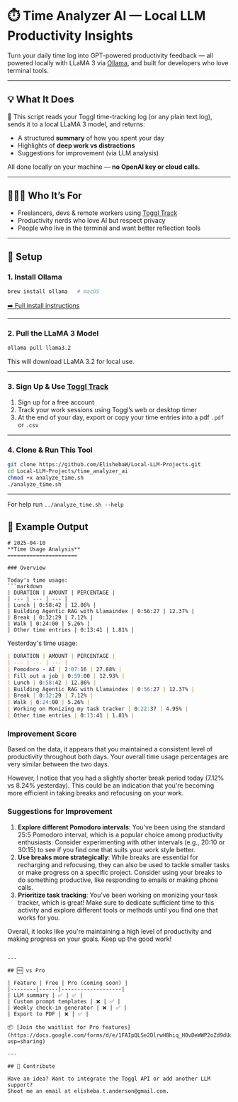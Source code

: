 # ⏱️ Time Analyzer AI — Local LLM Productivity Insights

Turn your daily time log into GPT-powered productivity feedback — all powered locally with LLaMA 3 via [Ollama](https://ollama.com), and built for developers who love terminal tools.

---

## 💡 What It Does

🧠 This script reads your Toggl time-tracking log (or any plain text log), sends it to a local LLaMA 3 model, and returns:

- A structured **summary** of how you spent your day  
- Highlights of **deep work vs distractions**  
- Suggestions for improvement (via LLM analysis)  

All done locally on your machine — **no OpenAI key or cloud calls.**

---

## 👩🏽‍💻 Who It’s For

- Freelancers, devs & remote workers using [Toggl Track](https://track.toggl.com/timer)  
- Productivity nerds who love AI but respect privacy  
- People who live in the terminal and want better reflection tools

---

## 🔧 Setup

### 1. Install Ollama

```bash
brew install ollama   # macOS
```

[➡️ Full install instructions](https://ollama.com/download)

---

### 2. Pull the LLaMA 3 Model

```bash
ollama pull llama3.2
```

This will download LLaMA 3.2 for local use.

---

### 3. Sign Up & Use [Toggl Track](https://track.toggl.com/timer)

1. Sign up for a free account  
2. Track your work sessions using Toggl’s web or desktop timer  
3. At the end of your day, export or copy your time entries into a pdf `.pdf` or `.csv`

---

### 4. Clone & Run This Tool

```bash
git clone https://github.com/ElishebaW/Local-LLM-Projects.git
cd Local-LLM-Projects/time_analyzer_ai
chmod +x analyze_time.sh
./analyze_time.sh
```

---

For help run `../analyze_time.sh --help`

## 🧪 Example Output

```
# 2025-04-10
**Time Usage Analysis**
======================

### Overview

Today's time usage:
```markdown
| DURATION | AMOUNT | PERCENTAGE |
| --- | --- | --- |
| Lunch | 0:58:42 | 12.86% |
| Building Agentic RAG with Llamaindex | 0:56:27 | 12.37% |
| Break | 0:32:29 | 7.12% |
| Walk | 0:24:00 | 5.26% |
| Other time entries | 0:13:41 | 1.81% |
```

Yesterday's time usage:
```markdown
| DURATION | AMOUNT | PERCENTAGE |
| --- | --- | --- |
| Pomodoro - AI | 2:07:16 | 27.88% |
| Fill out a job | 0:59:00 | 12.93% |
| Lunch | 0:58:42 | 12.86% |
| Building Agentic RAG with Llamaindex | 0:56:27 | 12.37% |
| Break | 0:32:29 | 7.12% |
| Walk | 0:24:00 | 5.26% |
| Working on Monizing my task tracker | 0:22:37 | 4.95% |
| Other time entries | 0:13:41 | 1.81% |
```

### Improvement Score

Based on the data, it appears that you maintained a consistent level of productivity throughout both days. Your overall time usage percentages are very similar between the two days.

However, I notice that you had a slightly shorter break period today (7.12% vs 8.24% yesterday). This could be an indication that you're becoming more efficient in taking breaks and refocusing on your work.

### Suggestions for Improvement

1. **Explore different Pomodoro intervals**: You've been using the standard 25:5 Pomodoro interval, which is a popular choice among productivity enthusiasts. Consider experimenting with other intervals (e.g., 20:10 or 30:15) to see if you find one that suits your work style better.
2. **Use breaks more strategically**: While breaks are essential for recharging and refocusing, they can also be used to tackle smaller tasks or make progress on a specific project. Consider using your breaks to do something productive, like responding to emails or making phone calls.
3. **Prioritize task tracking**: You've been working on monizing your task tracker, which is great! Make sure to dedicate sufficient time to this activity and explore different tools or methods until you find one that works for you.

Overall, it looks like you're maintaining a high level of productivity and making progress on your goals. Keep up the good work!
```

---

## 🆓 vs Pro

| Feature | Free | Pro (coming soon) |
|--------|------|-------------------|
| LLM summary | ✅ | ✅ |
| Custom prompt templates | ❌ | ✅ |
| Weekly check-in generator | ❌ | ✅ |
| Export to PDF | ❌ | ✅ |

📦 [Join the waitlist for Pro features](https://docs.google.com/forms/d/e/1FAIpQLSe2DlrwH8hiq_H0vDeWWP2oZd9dUoAmRY0PYNdwyWexUy923Q/viewform?usp=sharing)

---

## 🙌 Contribute

Have an idea? Want to integrate the Toggl API or add another LLM support?  
Shoot me an email at elisheba.t.anderson@gmail.com.